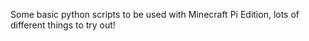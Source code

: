 Some basic python scripts to be used with Minecraft Pi Edition, lots of different things to try out!
